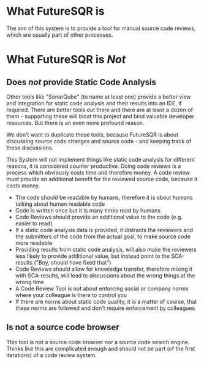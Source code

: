 # What FutureSQR is

The aim of this system is to provide a tool for manual source code reviews, which are usually part 
of other processes.

# What FutureSQR is *Not*

## Does *not* provide Static Code Analysis

Other tools like "SonarQube" (to name at least one) provide a better view and integration for static 
code analysis and their results into an IDE, if required. There are better tools out there and there
are at least a dozen of them - supporting these will bloat this project and bind valuable developer
resources. But there is an even more profound reason.

We don't want to duplicate these tools, because FutureSQR is about discussing source code changes and
source code - and keeping track of these discussions. 

This System will not implement things like static code analysis for different reasons, it is considered
counter productive. Doing code reviews is a process which obviously costs time and therefore money. A
code review must provide an additional benefit for the reviewed source code, because it costs money.

* The code should be readable by humans, therefore it is about humans talking about human readable code
* Code is written once but it is many times read by humans
* Code Reviews should provide an additional value to the code (e.g. easier to read)
* If a static code analysis data is provided, it distracts the reviewers and the submitters of the code from the actual goal, to make source code more readable
* Providing results from static code analysis, will also make the reviewers less likely to provide additional value, but instead point to the SCA-results ("Boy, should have fixed that")
* Code Reviews should allow for knowledge transfer, therefore mixing it with SCA-results, will lead to discussions about the wrong things at the wrong time
* A Code Review Tool is not about enforcing social or company norms where your colleague is there to control you
* If there are norms about static code quality, it is a matter of course, that these norms are followed and don't require enforcement by colleagues 

## Is not a source code browser

This tool is not a source code browser nor a source code search engine. Thinks like this are complicated
enough and should not be part (of the first iterations) of a code review system. 